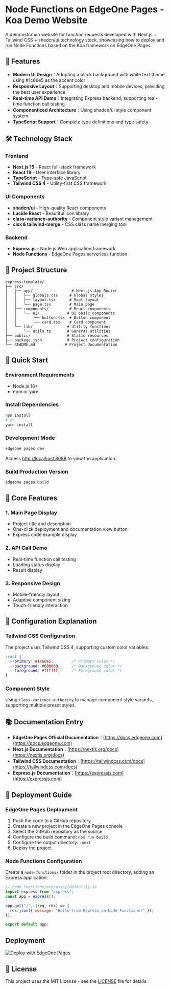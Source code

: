 # Node Functions on EdgeOne Pages - Koa Demo Website

A demonstration website for function requests developed with Next.js + Tailwind CSS + shadcn/ui technology stack, showcasing how to deploy and run Node Functions based on the Koa framework on EdgeOne Pages.

## 🚀 Features

- **Modern UI Design**：Adopting a black background with white text theme, using #1c66e5 as the accent color
- **Responsive Layout**：Supporting desktop and mobile devices, providing the best user experience
- **Real-time API Demo**：Integrating Express backend, supporting real-time function call testing
- **Componentized Architecture**：Using shadcn/ui style component system
- **TypeScript Support**：Complete type definitions and type safety

## 🛠️ Technology Stack

### Frontend
- **Next.js 15** - React full-stack framework
- **React 19** - User interface library
- **TypeScript** - Type-safe JavaScript
- **Tailwind CSS 4** - Utility-first CSS framework

### UI Components
- **shadcn/ui** - High-quality React components
- **Lucide React** - Beautiful icon library
- **class-variance-authority** - Component style variant management
- **clsx & tailwind-merge** - CSS class name merging tool

### Backend
- **Express.js** - Node.js Web application framework
- **Node Functions** - EdgeOne Pages serverless function

## 📁 Project Structure

```
express-template/
├── src/
│   ├── app/                 # Next.js App Router
│   │   ├── globals.css     # Global styles
│   │   ├── layout.tsx      # Root layout
│   │   └── page.tsx        # Main page
│   ├── components/         # React components
│   │   └── ui/            # UI basic components
│   │       ├── button.tsx  # Button component
│   │       └── card.tsx    # Card component
│   └── lib/               # Utility functions
│       └── utils.ts       # General utilities
├── public/                # Static resources
├── package.json           # Project configuration
└── README.md             # Project documentation
```

## 🚀 Quick Start

### Environment Requirements

- Node.js 18+ 
- npm or yarn

### Install Dependencies

```bash
npm install
# or
yarn install
```

### Development Mode

```bash
edgeone pages dev
```

Access [http://localhost:8088](http://localhost:8088) to view the application.

### Build Production Version

```bash
edgeone pages build
```

## 🎯 Core Features

### 1. Main Page Display
- Project title and description
- One-click deployment and documentation view button
- Express code example display

### 2. API Call Demo
- Real-time function call testing
- Loading status display
- Result display

### 3. Responsive Design
- Mobile-friendly layout
- Adaptive component sizing
- Touch-friendly interaction

## 🔧 Configuration Explanation

### Tailwind CSS Configuration
The project uses Tailwind CSS 4, supporting custom color variables:

```css
:root {
  --primary: #1c66e5;        /* Primary color */
  --background: #000000;     /* Background color */
  --foreground: #ffffff;     /* Foreground color */
}
```

### Component Style
Using `class-variance-authority` to manage component style variants, supporting multiple preset styles.

## 📚 Documentation Entry

- **EdgeOne Pages Official Documentation**：[https://docs.edgeone.com](https://docs.edgeone.com)
- **Next.js Documentation**：[https://nextjs.org/docs](https://nextjs.org/docs)
- **Tailwind CSS Documentation**：[https://tailwindcss.com/docs](https://tailwindcss.com/docs)
- **Express.js Documentation**：[https://expressjs.com](https://expressjs.com)

## 🚀 Deployment Guide

### EdgeOne Pages Deployment

1. Push the code to a GitHub repository
2. Create a new project in the EdgeOne Pages console
3. Select the GitHub repository as the source
4. Configure the build command: `npm run build`
5. Configure the output directory: `.next`
6. Deploy the project

### Node Functions Configuration

Create a `node-functions/` folder in the project root directory, adding an Express application:

```javascript
// node-functions/express/[[default]].js
import express from "express";
const app = express();

app.get("/", (req, res) => {
  res.json({ message: "Hello from Express on Node Functions!" });
});

export default app;
```


## Deployment

[![Deploy with EdgeOne Pages](https://cdnstatic.tencentcs.com/edgeone/pages/deploy.svg)](https://edgeone.ai/pages/new?from=github&template=koa-template)


## 📄 License

This project uses the MIT License - see the [LICENSE](LICENSE) file for details.
